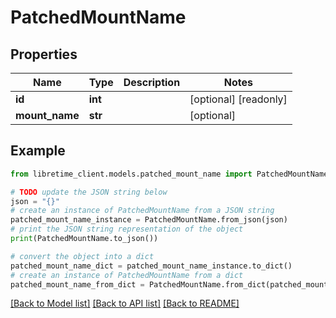 # PatchedMountName


## Properties

Name | Type | Description | Notes
------------ | ------------- | ------------- | -------------
**id** | **int** |  | [optional] [readonly] 
**mount_name** | **str** |  | [optional] 

## Example

```python
from libretime_client.models.patched_mount_name import PatchedMountName

# TODO update the JSON string below
json = "{}"
# create an instance of PatchedMountName from a JSON string
patched_mount_name_instance = PatchedMountName.from_json(json)
# print the JSON string representation of the object
print(PatchedMountName.to_json())

# convert the object into a dict
patched_mount_name_dict = patched_mount_name_instance.to_dict()
# create an instance of PatchedMountName from a dict
patched_mount_name_from_dict = PatchedMountName.from_dict(patched_mount_name_dict)
```
[[Back to Model list]](../README.md#documentation-for-models) [[Back to API list]](../README.md#documentation-for-api-endpoints) [[Back to README]](../README.md)


